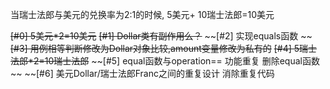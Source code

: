 当瑞士法郎与美元的兑换率为2:1的时候, 5美元+ 10瑞士法郎=10美元

~~[#0] 5美元*2=10美元~~
~~[#1] Dollar类有副作用么？~~
~~[#2] 实现equals函数 ~~
~~[#3] 用例相等判断修改为Dollar对象比较,amount变量修改为私有的~~
~~[#4] 5瑞士法郎*2=10瑞士法郎~~
~~[#5] equal函数与operation== 功能重复 删除equal函数 ~~
~~[#6] 美元Dollar/瑞士法郎Franc之间的重复设计 消除重复代码


